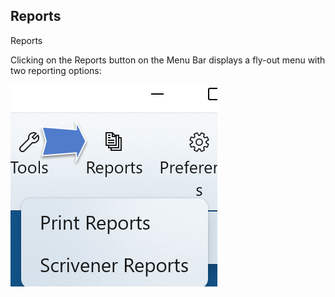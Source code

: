 ## Reports ##
Reports <br/>

Clicking on the Reports button on the Menu Bar displays a fly-out menu with two reporting options: <br/>

![](Print-Reports-Button-and-Menu-5.png)
